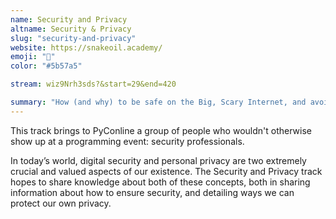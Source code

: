 ```yaml
---
name: Security and Privacy
altname: Security & Privacy
slug: "security-and-privacy"
website: https://snakeoil.academy/
emoji: "🔐"
color: "#5b57a5"

stream: wiz9Nrh3sds?&start=29&end=420

summary: "How (and why) to be safe on the Big, Scary Internet, and avoid being the next headline data breach."
---
```


This track brings to PyConline a group of people who wouldn't otherwise show up at a programming event: security professionals.

In today’s world, digital security and personal privacy are two extremely crucial and valued aspects of our existence. The Security and Privacy track hopes to share knowledge about both of these concepts, both in sharing information about how to ensure security, and detailing ways we can protect our own privacy.
